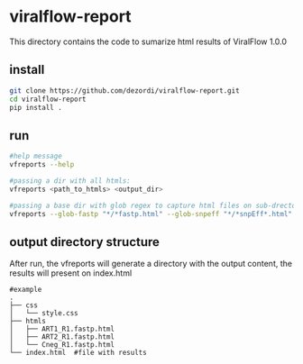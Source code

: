 # viralflow-report

This directory contains the code to sumarize html results of ViralFlow 1.0.0

## install

```bash
git clone https://github.com/dezordi/viralflow-report.git
cd viralflow-report
pip install .
```

## run

```bash
#help message
vfreports --help

#passing a dir with all htmls:
vfreports <path_to_htmls> <output_dir>

#passing a base dir with glob regex to capture html files on sub-drectories
vfreports --glob-fastp "*/*fastp.html" --glob-snpeff "*/*snpEff*.html" <path_to_base_dir> <output_dir>
```

## output directory structure
After run, the vfreports will generate a directory with the output content, the results will present on index.html
```
#example
.
├── css
│   └── style.css
├── htmls
│   ├── ART1_R1.fastp.html
│   ├── ART2_R1.fastp.html
│   └── Cneg_R1.fastp.html
└── index.html  #file with results
```
